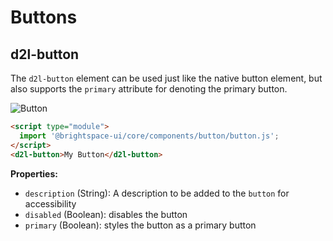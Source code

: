 # Buttons

## d2l-button

The `d2l-button` element can be used just like the native button element, but also supports the `primary` attribute for denoting the primary button.

![Button](./screenshots/button.png?raw=true)

```html
<script type="module">
  import '@brightspace-ui/core/components/button/button.js';
</script>
<d2l-button>My Button</d2l-button>
```

<!-- properties -->

**Properties:**

- `description` (String): A description to be added to the `button` for accessibility
- `disabled` (Boolean): disables the button
- `primary` (Boolean): styles the button as a primary button

<!-- /properties -->
